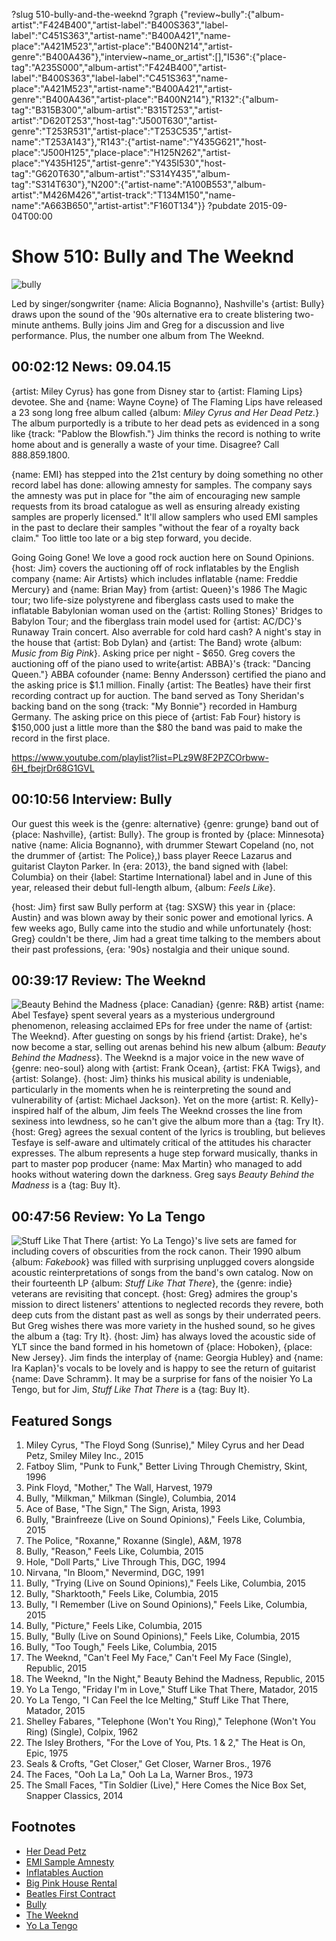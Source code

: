 ?slug 510-bully-and-the-weeknd
?graph {"review~bully":{"album-artist":"F424B400","artist-label":"B400S363","label-label":"C451S363","artist-name":"B400A421","name-place":"A421M523","artist-place":"B400N214","artist-genre":"B400A436"},"interview~name_or_artist":[],"I536":{"place-tag":"A235S000","album-artist":"F424B400","artist-label":"B400S363","label-label":"C451S363","name-place":"A421M523","artist-name":"B400A421","artist-genre":"B400A436","artist-place":"B400N214"},"R132":{"album-tag":"B315B300","album-artist":"B315T253","artist-artist":"D620T253","host-tag":"J500T630","artist-genre":"T253R531","artist-place":"T253C535","artist-name":"T253A143"},"R143":{"artist-name":"Y435G621","host-place":"J500H125","place-place":"H125N262","artist-place":"Y435H125","artist-genre":"Y435I530","host-tag":"G620T630","album-artist":"S314Y435","album-tag":"S314T630"},"N200":{"artist-name":"A100B553","album-artist":"M426M426","artist-track":"T134M150","name-name":"A663B650","artist-artist":"F160T134"}}
?pubdate 2015-09-04T00:00

# Show 510: Bully and The Weeknd
![bully](//static.soundopinions.org/images/2015/bully_web.jpg)

Led by singer/songwriter {name: Alicia Bognanno}, Nashville's {artist: Bully} draws upon the sound of the '90s alternative era to create blistering two-minute anthems. Bully joins Jim and Greg for a discussion and live performance. Plus, the number one album from The Weeknd.


## 00:02:12 News: 09.04.15
{artist: Miley Cyrus} has gone from Disney star to {artist: Flaming Lips} devotee. She and {name: Wayne Coyne} of The Flaming Lips have released a 23 song long free album called {album: *Miley Cyrus and Her Dead Petz.*} The album purportedly is a tribute to her dead pets as evidenced in a song like {track: "Pablow the Blowfish."} Jim thinks the record is nothing to write home about and is generally a waste of your time. Disagree? Call 888.859.1800.

{name: EMI} has stepped into the 21st century by doing something no other record label has done: allowing amnesty for samples. The company says the amnesty was put in place for "the aim of encouraging new sample requests from its broad catalogue as well as ensuring already existing samples are properly licensed." It'll allow samplers who used EMI samples in the past to declare their samples "without the fear of a royalty back claim." Too little too late or a big step forward, you decide.

Going Going Gone! We love a good rock auction here on Sound Opinions. {host: Jim} covers the auctioning off of rock inflatables by the English company {name: Air Artists} which includes inflatable {name: Freddie Mercury} and {name: Brian May} from {artist: Queen}'s 1986 The Magic tour; two life-size polystyrene and fiberglass casts used to make the inflatable Babylonian woman used on the {artist: Rolling Stones}' Bridges to Babylon Tour; and the fiberglass train model used for {artist: AC/DC}'s Runaway Train concert. Also averrable for cold hard cash? A night's stay in the house that {artist: Bob Dylan} and {artist: The Band} wrote {album: *Music from Big Pink*}. Asking price per night - $650. Greg covers the auctioning off of the piano used to write{artist:  ABBA}'s {track: "Dancing Queen."} ABBA cofounder {name: Benny Andersson} certified the piano and the asking price is $1.1 million. Finally {artist: The Beatles} have their first recording contract up for auction. The band served as Tony Sheridan's backing band on the song {track: "My Bonnie"} recorded in Hamburg Germany. The asking price on this piece of {artist: Fab Four} history is $150,000 just a little more than the $80 the band was paid to make the record in the first place.

https://www.youtube.com/playlist?list=PLz9W8F2PZCOrbww-6H_fbejrDr68G1GVL

## 00:10:56 Interview: Bully

Our guest this week is the {genre: alternative} {genre: grunge} band out of {place: Nashville}, {artist: Bully}. The group is fronted by {place: Minnesota} native {name: Alicia Bognanno}, with drummer Stewart Copeland (no, not the drummer of {artist: The Police},) bass player Reece Lazarus and guitarist Clayton Parker. In {era: 2013}, the band signed with {label: Columbia} on their {label: Startime International} label and in June of this year, released their debut full-length album, {album: *Feels Like*}. 

{host: Jim} first saw Bully perform at {tag: SXSW} this year in {place: Austin} and was blown away by their sonic power and emotional lyrics. A few weeks ago, Bully came into the studio and while unfortunately {host: Greg} couldn't be there, Jim had a great time talking to the members about their past professions, {era: '90s} nostalgia and their unique sound. 

## 00:39:17 Review: The Weeknd
![Beauty Behind the Madness](http://is3.mzstatic.com/image/thumb/Music5/v4/4a/25/26/4a252624-fa8e-8398-9d85-649b4886c3c8/UMG_cvrart_00602547490766_01_RGB72_1800x1800_15UMGIM36514.jpg/600x600bb-85.jpg "479756766/1017804102")
{place: Canadian} {genre: R&B} artist {name: Abel Tesfaye} spent several years as a mysterious underground phenomenon, releasing acclaimed EPs for free under the name of {artist: The Weeknd}. After guesting on songs by his friend {artist: Drake}, he's now become a star, selling out arenas behind his new album {album: *Beauty Behind the Madness*}. The Weeknd is a major voice in the new wave of {genre: neo-soul} along with {artist: Frank Ocean}, {artist: FKA Twigs}, and {artist: Solange}. {host: Jim} thinks his musical ability is undeniable, particularly in the moments when he is reinterpreting the sound and vulnerability of {artist: Michael Jackson}. Yet on the more {artist: R. Kelly}-inspired half of the album, Jim feels The Weeknd crosses the line from sexiness into lewdness, so he can't give the album more than a {tag: Try It}. {host: Greg} agrees the sexual content of the lyrics is troubling, but believes Tesfaye is self-aware and ultimately critical of the attitudes his character expresses. The album represents a huge step forward musically, thanks in part to master pop producer {name: Max Martin} who managed to add hooks without watering down the darkness. Greg says *Beauty Behind the Madness* is a {tag: Buy It}.

## 00:47:56 Review: Yo La Tengo
![Stuff Like That There](http://is3.mzstatic.com/image/thumb/Music7/v4/e7/20/6d/e7206d0e-43e3-1bf7-a585-69fe8f315862/cover.jpg/600x600bb-85.jpg "2959228/997053839")
{artist: Yo La Tengo}'s live sets are famed for including covers of obscurities from the rock canon. Their 1990 album {album: *Fakebook*} was filled with surprising unplugged covers alongside acoustic reinterpretations of songs from the band's own catalog. Now on their fourteenth LP {album: *Stuff Like That There*}, the {genre: indie} veterans are revisiting that concept. {host: Greg} admires the group's mission to direct listeners' attentions to neglected records they revere, both deep cuts from the distant past as well as songs by their underrated peers. But Greg wishes there was more variety in the hushed sound, so he gives the album a {tag: Try It}. {host: Jim} has always loved the acoustic side of YLT since the band formed in his hometown of {place: Hoboken}, {place: New Jersey}. Jim finds the interplay of {name: Georgia Hubley} and {name: Ira Kaplan}'s vocals to be lovely and is happy to see the return of guitarist {name: Dave Schramm}. It may be a surprise for fans of the noisier Yo La Tengo, but for Jim, *Stuff Like That There* is a {tag: Buy It}.


## Featured Songs
1. Miley Cyrus, "The Floyd Song (Sunrise)," Miley Cyrus and her Dead Petz, Smiley Miley Inc., 2015 
1. Fatboy Slim, "Punk to Funk," Better Living Through Chemistry, Skint, 1996
1. Pink Floyd, "Mother," The Wall, Harvest, 1979
1. Bully, "Milkman," Milkman (Single), Columbia, 2014 
1. Ace of Base, "The Sign," The Sign, Arista, 1993
1. Bully, "Brainfreeze (Live on Sound Opinions)," Feels Like, Columbia, 2015
1. The Police, "Roxanne," Roxanne (Single), A&M, 1978
1. Bully, "Reason," Feels Like, Columbia, 2015
1. Hole, "Doll Parts," Live Through This, DGC, 1994
1. Nirvana, "In Bloom," Nevermind, DGC, 1991
1. Bully, "Trying (Live on Sound Opinions)," Feels Like, Columbia, 2015
1. Bully, "Sharktooth," Feels Like, Columbia, 2015
1. Bully, "I Remember (Live on Sound Opinions)," Feels Like, Columbia, 2015
1. Bully, "Picture," Feels Like, Columbia, 2015
1. Bully, "Bully (Live on Sound Opinions)," Feels Like, Columbia, 2015
1. Bully, "Too Tough," Feels Like, Columbia, 2015
1. The Weeknd, "Can't Feel My Face," Can't Feel My Face (Single), Republic, 2015
1. The Weeknd, "In the Night," Beauty Behind the Madness, Republic, 2015
1. Yo La Tengo, "Friday I'm in Love," Stuff Like That There, Matador, 2015
1. Yo La Tengo, "I Can Feel the Ice Melting," Stuff Like That There, Matador, 2015
1. Shelley Fabares, "Telephone (Won't You Ring)," Telephone (Won't You Ring) (Single), Colpix, 1962
1. The Isley Brothers, "For the Love of You, Pts. 1 & 2," The Heat is On, Epic, 1975
1. Seals & Crofts, "Get Closer," Get Closer, Warner Bros., 1976
1. The Faces, "Ooh La La," Ooh La La, Warner Bros., 1973
1. The Small Faces, "Tin Soldier (Live)," Here Comes the Nice Box Set, Snapper Classics, 2014


## Footnotes
- [Her Dead Petz](http://www.mileycyrus.com/andherdeadpetz)
- [EMI Sample Amnesty](http://www.theguardian.com/music/2015/sep/01/emi-sample-amnesty-means-for-the-music-industry)
- [Inflatables Auction](http://www.rollingstone.com/music/news/roger-waters-wall-pig-inflatable-freddie-mercury-headed-to-auction-20150828)
- [Big Pink House Rental](http://consequenceofsound.net/2015/08/bob-dylans-big-pink-can-now-be-rented-as-a-vacation-home/)
- [Beatles First Contract](http://www.rollingstone.com/music/news/beatles-first-recording-contract-going-to-auction-20150818)
- [Bully](http://www.bullythemusic.com/)
- [The Weeknd](http://www.theweeknd.com/)
- [Yo La Tengo](http://yolatengo.com/)

